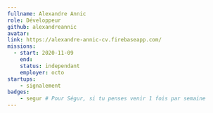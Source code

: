 ```yaml
---
fullname: Alexandre Annic
role: Développeur
github: alexandreannic
avatar:
link: https://alexandre-annic-cv.firebaseapp.com/
missions:
  - start: 2020-11-09
    end: 
    status: independant
    employer: octo
startups:
    - signalement
badges:
    - segur # Pour Ségur, si tu penses venir 1 fois par semaine
---
```


